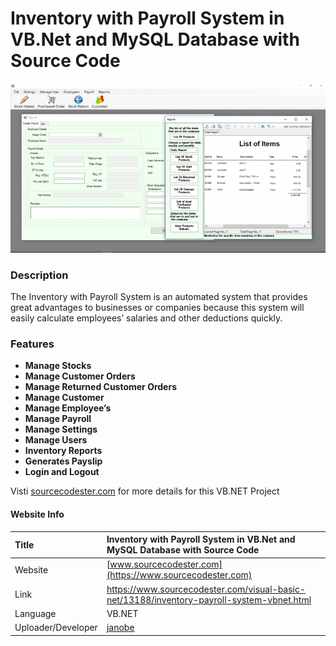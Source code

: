 
# Inventory with Payroll System in VB.Net and MySQL Database with Source Code
<div align="center"><img src="ips_vb_net.png" /></div>

### Description

The Inventory with Payroll System is an automated system that provides great advantages to businesses or companies because this system will easily calculate employees’ salaries and other deductions quickly.

### Features
<ul>
  <li><strong>Manage Stocks</strong></li>
  <li><strong>Manage Customer Orders</strong></li>
  <li><strong>Manage Returned Customer Orders</strong></li>
  <li><strong>Manage Customer</strong></li>
  <li><strong>Manage Employee’s</strong></li>
  <li><strong>Manage Payroll</strong></li>
  <li><strong>Manage Settings</strong></li>
  <li><strong>Manage Users</strong></li>
  <li><strong>Inventory Reports</strong></li>
  <li><strong>Generates Payslip</strong></li>
  <li><strong>Login and Logout</strong></li>
</ul>

Visti [sourcecodester.com](https://www.sourcecodester.com/visual-basic-net/13188/inventory-payroll-system-vbnet.html) for more details for this VB.NET Project

#### Website Info

| Title | Inventory with Payroll System in VB.Net and MySQL Database with Source Code |
|:----|:-----|
| Website |  [www.sourcecodester.com](https://www.sourcecodester.com) |
| Link | https://www.sourcecodester.com/visual-basic-net/13188/inventory-payroll-system-vbnet.html |
| Language | VB.NET |
| Uploader/Developer | [janobe](https://www.sourcecodester.com/users/janobe) |
